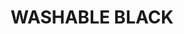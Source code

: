---
title: "WASHABLE BLACK"
price: "TBA"
desc: "Opis nije dostupan"
img_path: "/assets/img/A.MIG-0104.jpg"
brand: AMMO
available: true
cat: "acrylics"
subcat: "WASHABLE PAINTS (17 mL)"
subsubcat: "SS"
---